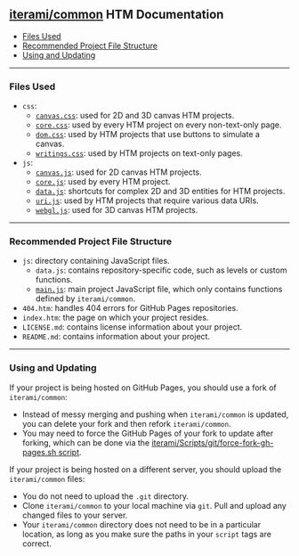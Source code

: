 [iterami/common](https://github.com/iterami/common) HTM Documentation
---------------------------------------------------------------------

* [Files Used](#files-used)
* [Recommended Project File Structure](#recommended-project-file-structure)
* [Using and Updating](#using-and-updating)

---

### Files Used
* `css`:
  * [`canvas.css`](https://github.com/iterami/Documentation.htm/blob/gh-pages/common/css/canvas.md): used for 2D and 3D canvas HTM projects.
  * [`core.css`](https://github.com/iterami/Documentation.htm/blob/gh-pages/common/css/core.md): used by every HTM project on every non-text-only page.
  * [`dom.css`](https://github.com/iterami/Documentation.htm/blob/gh-pages/common/css/dom.md): used by HTM projects that use buttons to simulate a canvas.
  * [`writings.css`](https://github.com/iterami/Documentation.htm/blob/gh-pages/common/css/writings.md): used by HTM projects on text-only pages.
* `js`:
  * [`canvas.js`](https://github.com/iterami/Documentation.htm/blob/gh-pages/common/js/canvas.md): used for 2D canvas HTM projects.
  * [`core.js`](https://github.com/iterami/Documentation.htm/blob/gh-pages/common/js/core.md): used by every HTM project.
  * [`data.js`](https://github.com/iterami/Documentation.htm/blob/gh-pages/common/js/data.md): shortcuts for complex 2D and 3D entities for HTM projects.
  * [`uri.js`](https://github.com/iterami/Documentation.htm/blob/gh-pages/common/js/uri.md): used by HTM projects that require various data URIs.
  * [`webgl.js`](https://github.com/iterami/Documentation.htm/blob/gh-pages/common/js/webgl.md): used for 3D canvas HTM projects.

---

### Recommended Project File Structure
* `js`: directory containing JavaScript files.
  * `data.js`: contains repository-specific code, such as levels or custom functions.
  * [`main.js`](https://github.com/iterami/Documentation.htm/blob/gh-pages/common/js/main.md): main project JavaScript file, which only contains functions defined by `iterami/common`.
* `404.htm`: handles 404 errors for GitHub Pages repositories.
* `index.htm`: the page on which your project resides.
* `LICENSE.md`: contains license information about your project.
* `README.md`: contains information about your project.

---

### Using and Updating
If your project is being hosted on GitHub Pages, you should use a fork of `iterami/common`:
* Instead of messy merging and pushing when `iterami/common` is updated, you can delete your fork and then refork `iterami/common`.
* You may need to force the GitHub Pages of your fork to update after forking, which can be done via the [iterami/Scripts/git/force-fork-gh-pages.sh script](https://github.com/iterami/Scripts/blob/master/git/force-fork-gh-pages.sh).

If your project is being hosted on a different server, you should upload the `iterami/common` files:
* You do not need to upload the `.git` directory.
* Clone `iterami/common` to your local machine via `git`. Pull and upload any changed files to your server.
* Your `iterami/common` directory does not need to be in a particular location, as long as you make sure the paths in your `script` tags are correct.
